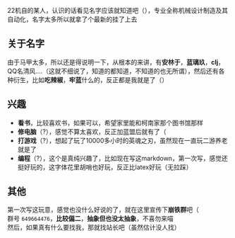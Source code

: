 22机自的某人，认识的话看见名字应该就知道吧（），专业全称机械设计制造及其自动化，名字太多所以就拿了个最新的挂了上去  

## 关于名字  
由于马甲太多，所以还是得说明一下，从根本的来讲，有**安林于**，**蓝璃玖**，**clj**，QQ名清风....（这就不细说了，知道的都知道，不知道的也无所谓），然后还有各种衍生，比如**吃辣椒**，**牢蓝**什么的，反正都是我就是了（）  

## 兴趣  
- **看书**，比较喜欢书，如果可以，希望家里能和柯南家那个图书馆那样  
- **修电脑**（?），感觉不算太喜欢，反正加蓝盟后就有了（  
- **打游戏**（?），想起了玩了10000多小时的英魂之刃，虽然现在一直玩二游养老就是了  
- **编程**（?），这个是真纯兴趣了，比如现在写这markdown，第一次写，感觉还挺好玩的，这字体花里胡哨也好玩，反正比latex好玩（无拉踩）  

## 其他  
第一次写这玩意，感觉也没什么好说的了，就在这里宣传下**崩铁群**吧（  
群号 `649664476`，**比较偏二**，**抽象但也没太抽象**，不喜勿来喵  
然后，如果真有什么要找我，那就找站长吧（虽然估计没人找）
